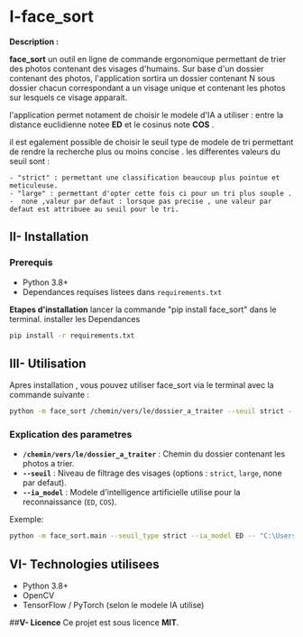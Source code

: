 
# **I-face_sort**

**Description :**

**face_sort** un outil en ligne de commande ergonomique 
permettant de trier des photos contenant des visages d'humains. Sur base d'un dossier 
contenant des photos, l'application sortira un dossier contenant N sous dossier chacun 
correspondant a un visage unique et contenant les photos sur lesquels ce visage apparait.


l'application permet notament de choisir le modele d'IA a utiliser : entre la distance euclidienne notee **ED**
et le cosinus note **COS** .

il est egalement possible de choisir le seuil type de modele de tri permettant de rendre la recherche plus ou moins concise .
les differentes valeurs du seuil sont :

    - "strict" : permettant une classification beaucoup plus pointue et meticuleuse.
    - "large" : permettant d'opter cette fois ci pour un tri plus souple .
    -  none ,valeur par defaut : lorsque pas precise , une valeur par defaut est attribuee au seuil pour le tri.
    

## **II- Installation**

### Prerequis
- Python 3.8+
- Dependances requises listees dans `requirements.txt`

**Etapes d'installation**
lancer la commande "pip install face_sort" dans le terminal.
installer les Dependances

```bash
pip install -r requirements.txt
```


## **III- Utilisation**
Apres installation , vous pouvez utiliser face_sort via le terminal avec la commande suivante :


```bash
python -m face_sort /chemin/vers/le/dossier_a_traiter --seuil strict --modele ED
```

### **Explication des parametres**
- **`/chemin/vers/le/dossier_a_traiter`** : Chemin du dossier contenant les photos a trier.
- **`--seuil`** : Niveau de filtrage des visages (options : `strict`, `large`, none par defaut).
- **`--ia_model`** : Modele d'intelligence artificielle utilise pour la reconnaissance (`ED`, `COS`).


Exemple:

```bash
python -m face_sort.main --seuil_type strict --ia_model ED -- "C:\Users\X1 Yoga\Desktop\moi\photos_to_test"
```



## **VI- Technologies utilisees**
- Python 3.8+
- OpenCV
- TensorFlow / PyTorch (selon le modele IA utilise)


##**V- Licence**
Ce projet est sous licence **MIT**. 
